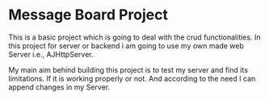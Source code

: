 # Message Board Project

This is a basic project which is going to deal with the crud functionalities. In this project for server or backend i am going to use my own made web Server i.e., AJHttpServer.<br>

My main aim behind building this project is to test my server and find its limitations. If it is working properly or not. And according to the need I can append changes in my Server.
